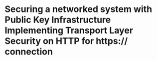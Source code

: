 #  Securing a networked system with Public Key Infrastructure Implementing Transport Layer Security on HTTP for https:// connection
